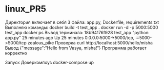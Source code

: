 # linux_PR5
Директория включает в себя 3 файла: app.py, Dockerfile, requirements.txt
Выполняю команды:
docker build -t test_app .
docker run -d -p 5000:5000 test_app
docker ps 
Вывод терминала:
18b94176f928   test_app   "python app.py"   25 minutes ago   Up 25 minutes   0.0.0.0:5000->5000/tcp, :::5000->5000/tcp   zealous_pike
Проверка 
curl http://localhost:5000/hello/misha
Вывод
{"message":"Hello from Vasya, misha!"}
Программа работает корректно

Запуск Докеркомпоуз
docker-compose up 
